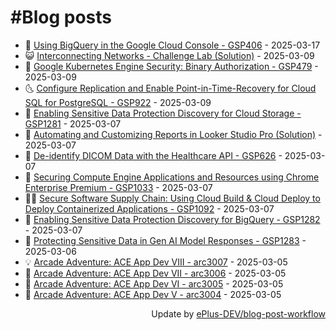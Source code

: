 # #Blog posts
<!-- BLOG-POST-LIST:START -->
- 🧰 [Using BigQuery in the Google Cloud Console - GSP406](https://eplus.dev/using-bigquery-in-the-google-cloud-console-gsp406) - 2025-03-17
- 😺 [Interconnecting Networks - Challenge Lab &lpar;Solution&rpar;](https://eplus.dev/interconnecting-networks-challenge-lab-solution) - 2025-03-09
- 🗽 [Google Kubernetes Engine Security: Binary Authorization - GSP479](https://eplus.dev/google-kubernetes-engine-security-binary-authorization-gsp479) - 2025-03-09
- 🌜 [Configure Replication and Enable Point-in-Time-Recovery for Cloud SQL for PostgreSQL  - GSP922](https://eplus.dev/configure-replication-and-enable-point-in-time-recovery-for-cloud-sql-for-postgresql-gsp922) - 2025-03-09
- 📝 [Enabling Sensitive Data Protection Discovery for Cloud Storage - GSP1281](https://eplus.dev/enabling-sensitive-data-protection-discovery-for-cloud-storage-gsp1281) - 2025-03-07
- 🚀 [Automating and Customizing Reports in Looker Studio Pro &lpar;Solution&rpar;](https://eplus.dev/automating-and-customizing-reports-in-looker-studio-pro-solution) - 2025-03-07
- 💼 [De-identify DICOM Data with the Healthcare API - GSP626](https://eplus.dev/de-identify-dicom-data-with-the-healthcare-api-gsp626) - 2025-03-07
- 🦣 [Securing Compute Engine Applications and Resources using Chrome Enterprise Premium - GSP1033](https://eplus.dev/securing-compute-engine-applications-and-resources-using-chrome-enterprise-premium-gsp1033) - 2025-03-07
- 👨‍🏫 [Secure Software Supply Chain: Using Cloud Build &amp; Cloud Deploy to Deploy Containerized Applications - GSP1092](https://eplus.dev/secure-software-supply-chain-using-cloud-build-and-cloud-deploy-to-deploy-containerized-applications-gsp1092) - 2025-03-07
- 🔭 [Enabling Sensitive Data Protection Discovery for BigQuery - GSP1282](https://eplus.dev/enabling-sensitive-data-protection-discovery-for-bigquery-gsp1282) - 2025-03-07
- 🤡 [Protecting Sensitive Data in Gen AI Model Responses - GSP1283](https://eplus.dev/protecting-sensitive-data-in-gen-ai-model-responses-gsp1283) - 2025-03-06
- 💡 [Arcade Adventure: ACE App Dev VIII - arc3007](https://eplus.dev/arcade-adventure-ace-app-dev-viii-arc3007) - 2025-03-05
- 🦣 [Arcade Adventure: ACE App Dev VII - arc3006](https://eplus.dev/arcade-adventure-ace-app-dev-vii-arc3006) - 2025-03-05
- 💪 [Arcade Adventure: ACE App Dev VI - arc3005](https://eplus.dev/arcade-adventure-ace-app-dev-vi-arc3005) - 2025-03-05
- 🤡 [Arcade Adventure: ACE App Dev V - arc3004](https://eplus.dev/arcade-adventure-ace-app-dev-v-arc3004) - 2025-03-05<!-- BLOG-POST-LIST:END -->
<div align="right">
  Update by <a target="_blank"
    href="https://github.com/ePlus-DEV/blog-post-workflow">ePlus-DEV/blog-post-workflow</a>
</div>
